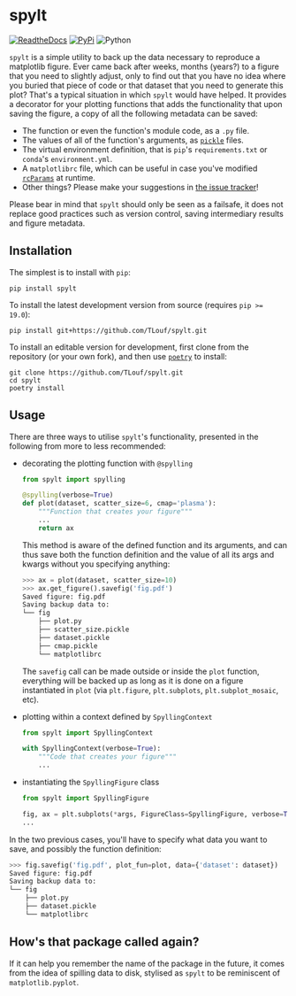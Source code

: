 # spylt
[![ReadtheDocs](https://img.shields.io/readthedocs/spylt)](https://spylt.readthedocs.io)
[![PyPi](https://img.shields.io/pypi/v/spylt.svg)](https://pypi.python.org/pypi/spylt)
![Python](https://img.shields.io/pypi/pyversions/spylt)


`spylt` is a simple utility to back up the data necessary to reproduce a matplotlib
figure. Ever came back after weeks, months (years?) to a figure that you need to
slightly adjust, only to find out that you have no idea where you buried that piece of
code or that dataset that you need to generate this plot? That's a typical situation in
which `spylt` would have helped. It provides a decorator for your plotting functions
that adds the functionality that upon saving the figure, a copy of all the following
metadata can be saved:

- The function or even the function's module code, as a `.py` file.
- The values of all of the function's arguments, as
  [`pickle`](https://docs.python.org/3/library/pickle.html) files.
- The virtual environment definition, that is `pip`'s `requirements.txt` or `conda`'s
  `environment.yml`.
- A `matplotlibrc` file, which can be useful in case you've modified
  [`rcParams`](https://matplotlib.org/stable/tutorials/introductory/customizing.html) at
  runtime.
- Other things? Please make your suggestions in [the issue
  tracker](https://github.com/TLouf/spylt/issues)!

Please bear in mind that `spylt` should only be seen as a failsafe, it does not replace
good practices such as version control, saving intermediary results and figure metadata.

<!-- follows_intro DO NOT REMOVE install_follows -->

## Installation

The simplest is to install with `pip`:

```
pip install spylt
```

To install the latest development version from source (requires `pip >= 19.0`):
```
pip install git+https://github.com/TLouf/spylt.git
```

To install an editable version for development, first clone from the repository (or your
own fork), and then use [`poetry`](https://python-poetry.org/docs/) to install:

```
git clone https://github.com/TLouf/spylt.git
cd spylt
poetry install
```

## Usage
There are three ways to utilise `spylt`'s functionality, presented in the following from
more to less recommended:

- decorating the plotting function with `@spylling`
    ```python
    from spylt import spylling

    @spylling(verbose=True)
    def plot(dataset, scatter_size=6, cmap='plasma'):
        """Function that creates your figure"""
        ...
        return ax
    ```
    This method is aware of the defined function and its arguments, and can thus save
    both the function definition and the value of all its args and kwargs without you
    specifying anything:

    ```python
    >>> ax = plot(dataset, scatter_size=10)
    >>> ax.get_figure().savefig('fig.pdf')
    Saved figure: fig.pdf
    Saving backup data to:
    └── fig
        ├── plot.py
        ├── scatter_size.pickle
        ├── dataset.pickle
        ├── cmap.pickle
        └── matplotlibrc
    ```

    The `savefig` call can be made outside or inside the `plot` function, everything
    will be backed up as long as it is done on a figure instantiated in `plot` (via
    `plt.figure`, `plt.subplots`, `plt.subplot_mosaic`, etc).


- plotting within a context defined by `SpyllingContext`
    ```python
    from spylt import SpyllingContext

    with SpyllingContext(verbose=True):
        """Code that creates your figure"""
        ...
    ```

- instantiating the `SpyllingFigure` class
    ```python
    from spylt import SpyllingFigure

    fig, ax = plt.subplots(*args, FigureClass=SpyllingFigure, verbose=True)
    ...
    ```

In the two previous cases, you'll have to specify what data you want to save, and
possibly the function definition:
```python
>>> fig.savefig('fig.pdf', plot_fun=plot, data={'dataset': dataset})
Saved figure: fig.pdf
Saving backup data to:
└── fig
    ├── plot.py
    ├── dataset.pickle
    └── matplotlibrc
```

## How's that package called again?

If it can help you remember the name of the package in the future, it comes from the
idea of spilling data to disk, stylised as `spylt` to be reminiscent of
`matplotlib.pyplot`.

